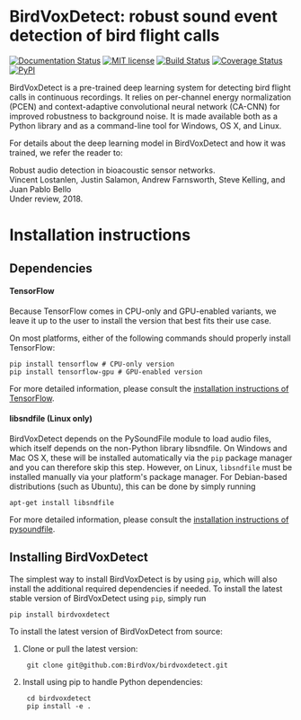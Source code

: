 # BirdVoxDetect: robust sound event detection of bird flight calls
 [![Documentation Status](https://readthedocs.org/projects/birdvoxdetect/badge/?version=latest)](http://birdvoxdetect.readthedocs.io/en/latest/?badge=latest)
[![MIT license](https://img.shields.io/badge/License-MIT-blue.svg)](https://choosealicense.com/licenses/mit/)
[![Build Status](https://travis-ci.org/BirdVox/birdvoxdetect.svg?branch=master)](https://travis-ci.org/BirdVox/birdvoxdetect)
[![Coverage Status](https://coveralls.io/repos/github/BirdVox/birdvoxdetect/badge.svg)](https://coveralls.io/github/BirdVox/birdvoxdetect)
[![PyPI](https://img.shields.io/badge/python-2.7%2C%203.5%2C%203.6-blue.svg)]()


BirdVoxDetect is a pre-trained deep learning system for detecting bird flight calls in continuous recordings.
It relies on per-channel energy normalization (PCEN) and context-adaptive convolutional neural network (CA-CNN) for improved robustness to background noise.
It is made available both as a Python library and as a command-line tool for Windows, OS X, and Linux.

For details about the deep learning model in BirdVoxDetect and how it was trained, we refer the reader to:

Robust audio detection in bioacoustic sensor networks.<br/>
Vincent Lostanlen, Justin Salamon, Andrew Farnsworth, Steve Kelling, and Juan Pablo Bello<br/>
Under review, 2018.


# Installation instructions

Dependencies
------------
#### TensorFlow
Because TensorFlow comes in CPU-only and GPU-enabled variants, we leave it up to the user to install the version that best fits
their use case.

On most platforms, either of the following commands should properly install TensorFlow:

    pip install tensorflow # CPU-only version
    pip install tensorflow-gpu # GPU-enabled version

For more detailed information, please consult the
[installation instructions of TensorFlow](https://www.tensorflow.org/install/).

#### libsndfile (Linux only)
BirdVoxDetect depends on the PySoundFile module to load audio files, which itself depends on the non-Python library libsndfile.
On Windows and Mac OS X, these will be installed automatically via the ``pip`` package manager and you can therefore skip this step.
However, on Linux, `libsndfile` must be installed manually via your platform's package manager.
For Debian-based distributions (such as Ubuntu), this can be done by simply running

    apt-get install libsndfile

For more detailed information, please consult the
[installation instructions of pysoundfile](https://pysoundfile.readthedocs.io/en/0.9.0/#installation>).


Installing BirdVoxDetect
------------------------
The simplest way to install BirdVoxDetect is by using ``pip``, which will also install the additional required dependencies
if needed. To install the latest stable version of BirdVoxDetect using ``pip``, simply run

    pip install birdvoxdetect

To install the latest version of BirdVoxDetect from source:

1. Clone or pull the latest version:

        git clone git@github.com:BirdVox/birdvoxdetect.git

2. Install using pip to handle Python dependencies:

        cd birdvoxdetect
        pip install -e .
